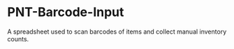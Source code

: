 # PNT-Barcode-Input
A spreadsheet used to scan barcodes of items and collect manual inventory counts.
